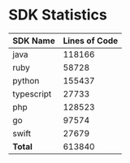 # SDK Statistics

| SDK Name | Lines of Code |
| -------- | ------------- |
| java | 118166 |
| ruby | 58728 |
| python | 155437 |
| typescript | 27733 |
| php | 128523 |
| go | 97574 |
| swift | 27679 |
| **Total** | 613840 |
